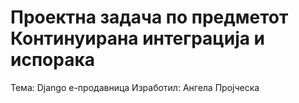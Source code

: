 # Проектна задача по предметот Континуирана интеграција и испорака
Тема: Django е-продавница
Изработил: Ангела Пројческа

